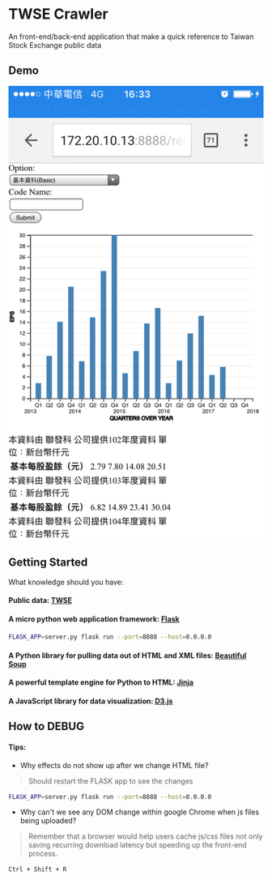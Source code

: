# TWSE Crawler
An front-end/back-end application that make a quick reference to Taiwan Stock Exchange public data
## Demo
![Demo](./application.png)

## Getting Started
What knowledge should you have:
#### Public data: [**TWSE**](http://mops.twse.com.tw/mops/web/index)

#### A micro python web application framework: [**Flask**](http://flask.pocoo.org/)
```sh
FLASK_APP=server.py flask run --port=8888 --host=0.0.0.0
```

#### A Python library for pulling data out of HTML and XML files: [**Beautiful Soup**](https://beautiful-soup-4.readthedocs.io/en/latest/#)

#### A powerful template engine for Python to HTML: [**Jinja**](http://jinja.pocoo.org/)

#### A JavaScript library for data visualization: [**D3.js**](https://d3js.org/)

## How to DEBUG
#### Tips:
- Why effects do not show up after we change HTML file?
> Should restart the FLASK app to see the changes
```sh
FLASK_APP=server.py flask run --port=8888 --host=0.0.0.0
```
- Why can't we see any DOM change within google Chrome when js files being uploaded?
> Remember that a browser would help users cache js/css files not only saving recurring download latency but speeding up the front-end process.
```
Ctrl + Shift + R
```
